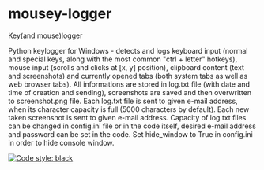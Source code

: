 # mousey-logger
Key(and mouse)logger

Python keylogger for Windows - detects and logs keyboard input (normal and special keys, along with the most common "ctrl + letter" hotkeys), mouse input (scrolls and clicks at [x, y] position), clipboard content (text and screenshots) and currently opened tabs (both system tabs as well as web browser tabs). All informations are stored in log.txt file (with date and time of creation and sending), screenshots are saved and then overwritten to screenshot.png file. Each log.txt file is sent to given e-mail address, when its character capacity is full (5000 characters by default). Each new taken screenshot is sent to given e-mail address. Capacity of log.txt files can be changed in config.ini file or in the code itself, desired e-mail address and password can be set in the code. Set hide_window to True in config.ini in order to hide console window.

[![Code style: black](https://img.shields.io/badge/code%20style-black-000000.svg)](https://github.com/psf/black)
